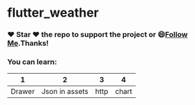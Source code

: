 # flutter_weather 
### :heart: Star :heart: the repo to support the project or :smile:[Follow Me](https://github.com/nb312).Thanks!

### You can learn: 
1 | 2 | 3 | 4 
--- | --- | --- | ---
Drawer | Json in assets | http |  chart 


